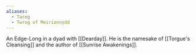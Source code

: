 ```yaml
---
aliases:
  - Tareg
  - Twrog of Meirionnydd
---
```

An Edge-Long in a dyad with [[Dearday]]. He is the namesake of [[Torgue's Cleansing]] and the author of [[Sunrise Awakenings]].